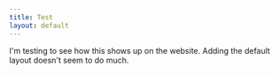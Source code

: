 ```yaml
---
title: Test
layout: default
---
```

I'm testing to see how this shows up on the website. Adding the default layout doesn't seem to do much.
